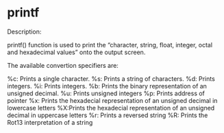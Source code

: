 # printf
Description:

printf() function is used to print the “character, string, float, integer, octal and hexadecimal values” onto the output screen.

The available convertion specifiers are:

%c: Prints a single character. %s: Prints a string of characters. %d: Prints integers. %i: Prints integers. %b: Prints the binary representation of an unsigned decimal. %u: Prints unsigned integers %p: Prints address of pointer %x: Prints the hexadecial representation of an unsigned decimal in lowercase letters %X:Prints the hexadecial representation of an unsigned decimal in uppercase letters %r: Prints a reversed string %R: Prints the Rot13 interpretation of a string
